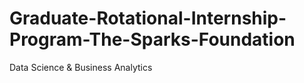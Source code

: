 # Graduate-Rotational-Internship-Program-The-Sparks-Foundation
Data Science  &amp; Business Analytics 
